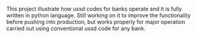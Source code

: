 This project illustrate how ussd codes for banks operate and it is fully written in python language.
Still working on it to improve the functionality before pushing into production,
but works properly for major operation carried out using conventional ussd code for any bank.
